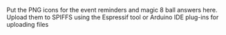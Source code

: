 Put the PNG icons for the event reminders and magic 8 ball answers here. 
Upload them to SPIFFS using the Espressif tool or Arduino IDE plug-ins for uploading files

